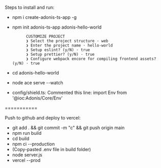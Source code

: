Steps to install and run:

- npm i create-adonis-ts-app -g
- npm init adonis-ts-app adonis-hello-world

            CUSTOMIZE PROJECT
            ❯ Select the project structure · web
            ❯ Enter the project name · hello-world
            ❯ Setup eslint? (y/N) · true
            ❯ Setup prettier? (y/N) · true
            ❯ Configure webpack encore for compiling frontend assets? (y/N) · true

- cd adonis-hello-world
- node ace serve --watch
- config/shield.ts: Commented this line: import Env from '@ioc:Adonis/Core/Env'

===========

Push to github and deploy to vercel:

- git add . && git commit -m "c" && git push origin main
- npm run build
- cd build
- npm ci --production
- (Copy-pasted .env file in build folder)
- node server.js
- vercel --prod

